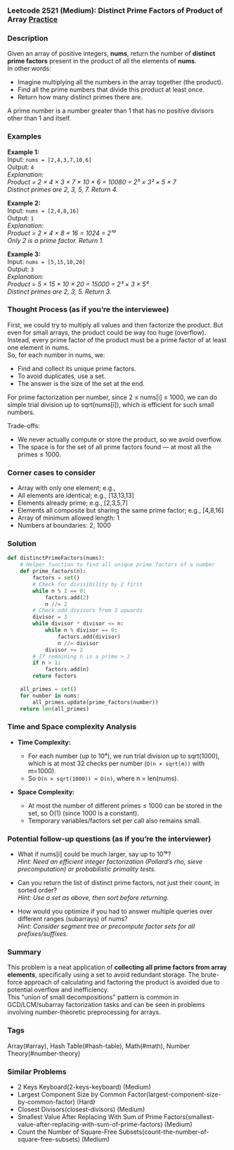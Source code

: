### Leetcode 2521 (Medium): Distinct Prime Factors of Product of Array [Practice](https://leetcode.com/problems/distinct-prime-factors-of-product-of-array)

### Description  
Given an array of positive integers, **nums**, return the number of **distinct prime factors** present in the product of all the elements of **nums**.  
In other words:  
- Imagine multiplying all the numbers in the array together (the product).
- Find all the prime numbers that divide this product at least once.
- Return how many distinct primes there are.

A prime number is a number greater than 1 that has no positive divisors other than 1 and itself.

### Examples  

**Example 1:**  
Input: `nums = [2,4,3,7,10,6]`  
Output: `4`  
*Explanation:  
Product = 2 × 4 × 3 × 7 × 10 × 6 = 10080 = 2⁵ × 3² × 5 × 7  
Distinct primes are 2, 3, 5, 7. Return 4.*

**Example 2:**  
Input: `nums = [2,4,8,16]`  
Output: `1`  
*Explanation:  
Product = 2 × 4 × 8 × 16 = 1024 = 2¹⁰  
Only 2 is a prime factor. Return 1.*

**Example 3:**  
Input: `nums = [5,15,10,20]`  
Output: `3`  
*Explanation:  
Product = 5 × 15 × 10 × 20 = 15000 = 2³ × 3 × 5⁴  
Distinct primes are 2, 3, 5. Return 3.*


### Thought Process (as if you’re the interviewee)  
First, we could try to multiply all values and then factorize the product. But even for small arrays, the product could be way too huge (overflow).  
Instead, every prime factor of the product must be a prime factor of at least one element in nums.  
So, for each number in nums, we:
- Find and collect its unique prime factors.
- To avoid duplicates, use a set.
- The answer is the size of the set at the end.

For prime factorization per number, since 2 ≤ nums[i] ≤ 1000, we can do simple trial division up to sqrt(nums[i]), which is efficient for such small numbers.

Trade-offs:
- We never actually compute or store the product, so we avoid overflow.
- The space is for the set of all prime factors found — at most all the primes ≤ 1000.

### Corner cases to consider  
- Array with only one element; e.g.,   
- All elements are identical; e.g., [13,13,13]
- Elements already prime; e.g., [2,3,5,7]
- Elements all composite but sharing the same prime factor; e.g., [4,8,16]
- Array of minimum allowed length: 1
- Numbers at boundaries: 2, 1000

### Solution

```python
def distinctPrimeFactors(nums):
    # Helper function to find all unique prime factors of a number
    def prime_factors(n):
        factors = set()
        # Check for divisibility by 2 first
        while n % 2 == 0:
            factors.add(2)
            n //= 2
        # Check odd divisors from 3 upwards
        divisor = 3
        while divisor * divisor <= n:
            while n % divisor == 0:
                factors.add(divisor)
                n //= divisor
            divisor += 2
        # If remaining n is a prime > 2
        if n > 1:
            factors.add(n)
        return factors
    
    all_primes = set()
    for number in nums:
        all_primes.update(prime_factors(number))
    return len(all_primes)
```

### Time and Space complexity Analysis  

- **Time Complexity:**  
  - For each number (up to 10⁴), we run trial division up to sqrt(1000), which is at most 32 checks per number (`O(n × sqrt(m))` with m=1000).
  - So `O(n × sqrt(1000)) ≈ O(n)`, where n = len(nums).

- **Space Complexity:**  
  - At most the number of different primes ≤ 1000 can be stored in the set, so O(1) (since 1000 is a constant).
  - Temporary variables/factors set per call also remains small.

### Potential follow-up questions (as if you’re the interviewer)  

- What if nums[i] could be much larger, say up to 10¹⁶?  
  *Hint: Need an efficient integer factorization (Pollard’s rho, sieve precomputation) or probabilistic primality tests.*

- Can you return the list of distinct prime factors, not just their count, in sorted order?  
  *Hint: Use a set as above, then sort before returning.*

- How would you optimize if you had to answer multiple queries over different ranges (subarrays) of nums?  
  *Hint: Consider segment tree or precompute factor sets for all prefixes/suffixes.*

### Summary
This problem is a neat application of **collecting all prime factors from array elements**, specifically using a set to avoid redundant storage. The brute-force approach of calculating and factoring the product is avoided due to potential overflow and inefficiency.  
This "union of small decompositions" pattern is common in GCD/LCM/subarray factorization tasks and can be seen in problems involving number-theoretic preprocessing for arrays.

### Tags
Array(#array), Hash Table(#hash-table), Math(#math), Number Theory(#number-theory)

### Similar Problems
- 2 Keys Keyboard(2-keys-keyboard) (Medium)
- Largest Component Size by Common Factor(largest-component-size-by-common-factor) (Hard)
- Closest Divisors(closest-divisors) (Medium)
- Smallest Value After Replacing With Sum of Prime Factors(smallest-value-after-replacing-with-sum-of-prime-factors) (Medium)
- Count the Number of Square-Free Subsets(count-the-number-of-square-free-subsets) (Medium)